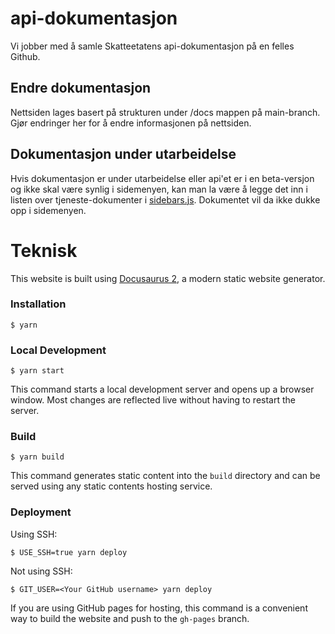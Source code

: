 # api-dokumentasjon
Vi jobber med å samle Skatteetatens api-dokumentasjon på en felles Github.

## Endre dokumentasjon
Nettsiden lages basert på strukturen under /docs mappen på main-branch. Gjør endringer her for å endre informasjonen på nettsiden.

## Dokumentasjon under utarbeidelse
Hvis dokumentasjon er under utarbeidelse eller api'et er i en beta-versjon og ikke skal være synlig i sidemenyen, kan man la være å legge det inn i listen over tjeneste-dokumenter i [sidebars.js](./sidebars.js). Dokumentet vil da ikke dukke opp i sidemenyen.

# Teknisk

This website is built using [Docusaurus 2](https://docusaurus.io/), a modern static website generator.

### Installation

```
$ yarn
```

### Local Development

```
$ yarn start
```

This command starts a local development server and opens up a browser window. Most changes are reflected live without having to restart the server.

### Build

```
$ yarn build
```

This command generates static content into the `build` directory and can be served using any static contents hosting service.

### Deployment

Using SSH:

```
$ USE_SSH=true yarn deploy
```

Not using SSH:

```
$ GIT_USER=<Your GitHub username> yarn deploy
```

If you are using GitHub pages for hosting, this command is a convenient way to build the website and push to the `gh-pages` branch.
